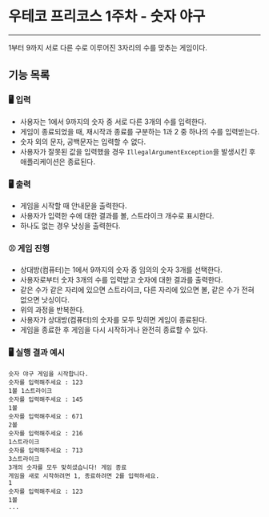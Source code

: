 # 우테코 프리코스 1주차 - 숫자 야구

---

1부터 9까지 서로 다른 수로 이루어진 3자리의 수를 맞추는 게임이다.

## 기능 목록

### 🖥️ 입력

- 사용자는 1에서 9까지의 숫자 중 서로 다른 3개의 수를 입력한다.
- 게임이 종료되었을 때, 재시작과 종료를 구분하는 1과 2 중 하나의 수를 입력받는다.
- 숫자 외의 문자, 공백문자는 입력할 수 없다.
- 사용자가 잘못된 값을 입력했을 경우 `IllegalArgumentException`을 발생시킨 후 애플리케이션은 종료된다.

### 🖥️ 출력

- 게임을 시작할 때 안내문을 출력한다.
- 사용자가 입력한 수에 대한 결과를 볼, 스트라이크 개수로 표시한다.
- 하나도 없는 경우 낫싱을 출력한다.

### ⚾️️ 게임 진행

- 상대방(컴퓨터)는 1에서 9까지의 숫자 중 임의의 숫자 3개를 선택한다.
- 사용자로부터 숫자 3개의 수를 입력받고 숫자에 대한 결과를 출력한다.
- 같은 수가 같은 자리에 있으면 스트라이크, 다른 자리에 있으면 볼, 같은 수가 전혀 없으면 낫싱이다.
- 위의 과정을 반복한다.
- 사용자가 상대방(컴퓨터)의 숫자를 모두 맞히면 게임이 종료된다.
- 게임을 종료한 후 게임을 다시 시작하거나 완전히 종료할 수 있다.

### 🖥️ 실행 결과 예시

```
숫자 야구 게임을 시작합니다.
숫자를 입력해주세요 : 123
1볼 1스트라이크
숫자를 입력해주세요 : 145
1볼
숫자를 입력해주세요 : 671
2볼
숫자를 입력해주세요 : 216
1스트라이크
숫자를 입력해주세요 : 713
3스트라이크
3개의 숫자를 모두 맞히셨습니다! 게임 종료
게임을 새로 시작하려면 1, 종료하려면 2를 입력하세요.
1
숫자를 입력해주세요 : 123
1볼
...
```
